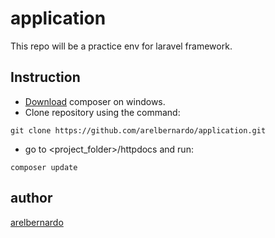 # application
This repo will be a practice env for laravel framework.

## Instruction
* [Download](https://getcomposer.org/download/) composer on windows.
* Clone repository using the command:
```
git clone https://github.com/arelbernardo/application.git
```
* go to <project_folder>/httpdocs and run:
```
composer update
```


## author
[arelbernardo](https://www.facebook.com/arelbernardo)
